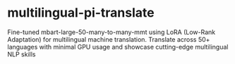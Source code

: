 # multilingual-pi-translate
 Fine-tuned mbart-large-50-many-to-many-mmt using LoRA (Low-Rank Adaptation) for multilingual machine translation. Translate across 50+ languages with minimal GPU usage and showcase cutting-edge multilingual NLP skills
